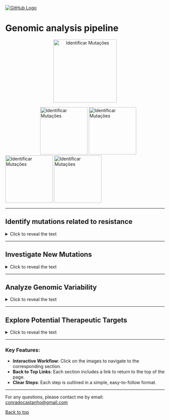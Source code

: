 [![GitHub Logo](https://github.com/favicon.ico)](https://github.com/combilab-furg)


# Genomic analysis pipeline
<p align="center">
  <a href="#identificar-mutações-relacionadas-à-resistência">
    <img src="https://raw.githubusercontent.com/mdcbalboni/Conrado/main/imagem/0.png" alt="Identificar Mutações" width="200">
  </a>
</p>

&nbsp;&nbsp;&nbsp;&nbsp;&nbsp;&nbsp;&nbsp;&nbsp;&nbsp;&nbsp;&nbsp;&nbsp;&nbsp;&nbsp;&nbsp;&nbsp;&nbsp;&nbsp;&nbsp;&nbsp;&nbsp;&nbsp;&nbsp;&nbsp;&nbsp;&nbsp;&nbsp;&nbsp;[<img src="https://raw.githubusercontent.com/mdcbalboni/Conrado/main/imagem/1.png" alt="Identificar Mutações" width="150">](#identify-mutations-related-to-resistance)
[<img src="https://raw.githubusercontent.com/mdcbalboni/Conrado/main/imagem/2.png" alt="Identificar Mutações" width="150">](#Investigate-New-Mutations)
[<img src="https://raw.githubusercontent.com/mdcbalboni/Conrado/main/imagem/3.png" alt="Identificar Mutações" width="150">](#Analyze-Genomic-Variability)
[<img src="https://raw.githubusercontent.com/mdcbalboni/Conrado/main/imagem/4.png" alt="Identificar Mutações" width="150">](#Explore-Potential-Therapeutic-Targets)


---

  ## Identify mutations related to resistance
  
  <details>
   <summary>Click to reveal the text</summary>

    
1. Check the quality of FASTQ files
2. Remove low-quality reads
3. Remove duplicates
4. Map against the H37Rv genome or perform De Novo assembly
5. Variant calling (SNPs and indels)
6. Classify resistance-related mutations
7. Compare with phenotypic data for validation
   
[<img src="https://raw.githubusercontent.com/mdcbalboni/Conrado/main/imagem/1_1.png" alt="Identificar Mutações" width="1000">](#explorar-alvos-terapêuticos-potenciais)

[Back to top](#genomic-analysis-pipeline)

</details>




---

## Investigate New Mutations

  
  <details>
    <summary>Click to reveal the text</summary>
    

1. Check the quality of FASTQ files
2. Remove low-quality reads
3. Remove duplicates
4. Map against the H37Rv genome or perform De Novo assembly
5. Variant calling (SNPs and indels)
6. Identify variants not listed in databases
7. Associate with specific genes


[<img src="https://raw.githubusercontent.com/mdcbalboni/Conrado/main/imagem/2_1.png" alt="Identificar Mutações" width="1000">](#explorar-alvos-terapêuticos-potenciais)

[Back to top](#genomic-analysis-pipeline)

</details>


---

## Analyze Genomic Variability

  
  <details>
    <summary>Click to reveal the text</summary>
    

1. Check the quality of FASTQ files
2. Remove low-quality reads
3. Remove duplicates
4. Map against the H37Rv genome or perform De Novo assembly
5. Phylogenetic analysis
6. Build phylogenetic trees
7. Genome comparison
8. Analysis of conserved and convergent regions

[<img src="https://raw.githubusercontent.com/mdcbalboni/Conrado/main/imagem/3_1.png" alt="Identificar Mutações" width="1000">](#explorar-alvos-terapêuticos-potenciais)

[Back to top](#genomic-analysis-pipeline)

</details>

---

## Explore Potential Therapeutic Targets

  
  <details>
    <summary>Click to reveal the text</summary>
    
1. Check the quality of FASTQ files
2. Remove low-quality reads
3. Remove duplicates
4. Map against the H37Rv genome or perform De Novo assembly
5. Identification of specific genes
6. Structural protein modeling
7. Virtual screening
8. Simulate interaction with drugs

 [<img src="https://raw.githubusercontent.com/mdcbalboni/Conrado/main/imagem/4_1.png" alt="Identificar Mutações" width="1000">](#explorar-alvos-terapêuticos-potenciais)
 
[Back to top](#genomic-analysis-pipeline)

</details>


---

### Key Features:
- **Interactive Workflow**: Click on the images to navigate to the corresponding section.
- **Back to Top Links**: Each section includes a link to return to the top of the page.
- **Clear Steps**: Each step is outlined in a simple, easy-to-follow format.

---

For any questions, please contact me by email: conradocastanho@gmail.com

[Back to top](#genomic-analysis-pipeline)
